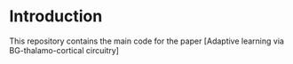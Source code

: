 # Introduction
This repository contains the main code for the paper [Adaptive learning via BG-thalamo-cortical circuitry]